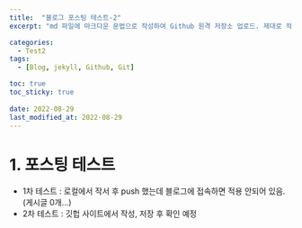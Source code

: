 ```yaml
---
title:  "블로그 포스팅 테스트-2"
excerpt: "md 파일에 마크다운 문법으로 작성하여 Github 원격 저장소 업로드. 제대로 적용되는지 확인 "

categories:
  - Test2
tags:
  - [Blog, jekyll, Github, Git]

toc: true
toc_sticky: true
 
date: 2022-08-29
last_modified_at: 2022-08-29
---
```


# 1. 포스팅 테스트
- 1차 테스트 : 로컬에서 작서 후 push 했는데 블로그에 접속하면 적용 안되어 있음. (게시글 0개...)
- 2차 테스트 : 깃헙 사이트에서 작성, 저장 후 확인 예정 

